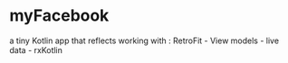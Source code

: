 # myFacebook
a tiny Kotlin app that reflects working with :
RetroFit - View models - live data - rxKotlin 
